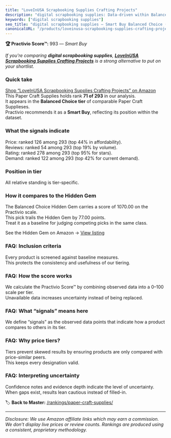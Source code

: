 ```yaml
---
title: "LoveInUSA Scrapbooking Supplies Crafting Projects"
description: "digital scrapbooking supplies: Data-driven within Balanced Choice ranking using the Practivio Score™. Positioned by quality, value, demand, findability, moment…"
keywords: ["digital scrapbooking supplies"]
seo_title: "digital scrapbooking supplies — Smart Buy Balanced Choice (2025)"
canonicalURL: "/products/loveinusa-scrapbooking-supplies-crafting-projects-B075NC2PT7/"
---
```


**🏆 Practivio Score™:** 993 — _Smart Buy_


*If you're comparing **digital scrapbooking supplies**, **[LoveInUSA Scrapbooking Supplies Crafting Projects](https://www.amazon.com/dp/B075NC2PT7?tag=practivio-20)** is a strong alternative to put on your shortlist.*
### Quick take
[Shop “LoveInUSA Scrapbooking Supplies Crafting Projects” on Amazon](https://www.amazon.com/dp/B075NC2PT7?tag=practivio-20)
This Paper Craft Supplies holds rank **71 of 293** in our analysis.  
It appears in the **Balanced Choice tier** of comparable Paper Craft Supplieses.  
Practivio recommends it as a **Smart Buy**, reflecting its position within the dataset.

### What the signals indicate
Price: ranked 126 among 293 (top 44% in affordability).  
Reviews: ranked 54 among 293 (top 19% by volume).  
Rating: ranked 278 among 293 (top 95% for stars).  
Demand: ranked 122 among 293 (top 42% for current demand).

### Position in tier
All relative standing is tier-specific.

### How it compares to the Hidden Gem
The Balanced Choice Hidden Gem carries a score of 1070.00 on the Practivio scale.  
This pick trails the Hidden Gem by 77.00 points.  
Treat it as a baseline for judging competing picks in the same class.  

See the Hidden Gem on Amazon → [View listing](https://www.amazon.com/dp/B01GIJLSGG?tag=practivio-20)

### FAQ: Inclusion criteria
Every product is screened against baseline measures.  
This protects the consistency and usefulness of our tiering.

### FAQ: How the score works
We calculate the Practivio Score™ by combining observed data into a 0–100 scale per tier.  
Unavailable data increases uncertainty instead of being replaced.

### FAQ: What “signals” means here
We define “signals” as the observed data points that indicate how a product compares to others in its tier.

### FAQ: Why price tiers?
Tiers prevent skewed results by ensuring products are only compared with price-similar peers.  
This keeps every designation valid.

### FAQ: Interpreting uncertainty
Confidence notes and evidence depth indicate the level of uncertainty.  
When gaps exist, results lean cautious instead of filled-in.


🏷️ **Back to Master:** [/rankings/paper-craft-supplies/](/rankings/paper-craft-supplies/)

---
_Disclosure: We use Amazon affiliate links which may earn a commission. We don’t display live prices or review counts. Rankings are produced using a consistent, proprietary methodology._
